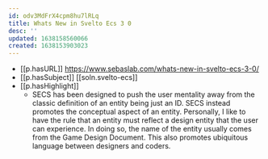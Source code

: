 ```yaml
---
id: odv3MdFrX4cpm8hu7lRLq
title: Whats New in Svelto Ecs 3 0
desc: ''
updated: 1638158560066
created: 1638153903023
---
```




- [[p.hasURL]] https://www.sebaslab.com/whats-new-in-svelto-ecs-3-0/
- [[p.hasSubject]] [[soln.svelto-ecs]]
- [[p.hasHighlight]]
  - SECS has been designed to push the user mentality away from the classic definition of an entity being just an ID. SECS instead promotes the conceptual aspect of an entity. Personally, I like to have the rule that an entity must reflect a design entity that the user can experience. In doing so, the name of the entity usually comes from the Game Design Document. This also promotes ubiquitous language between designers and coders. 
